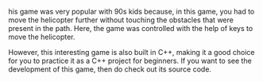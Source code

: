 his game was very popular with 90s kids because, in this game, you had to move the helicopter further without touching the obstacles that were present in the path. Here, the game was controlled with the help of keys to move the helicopter.

However, this interesting game is also built in C++, making it a good choice for you to practice it as a C++ project for beginners. If you want to see the development of this game, then do check out its source code.
